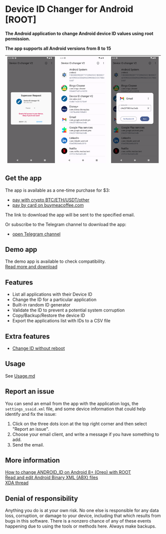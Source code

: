 # Device ID Changer for Android [ROOT]

**The Android application to change Android device ID values using root permission.**

**The app supports all Android versions from 8 to 15**

| ![Screenshot_20230225_081840.png](screenshots/Screenshot_20230225_081840.png) | ![Screenshot_20230225_083431.png](screenshots/Screenshot_20230225_083431.png) | ![Screenshot_20230225_083454.png](screenshots/Screenshot_20230225_083454.png) |
|---|---|---|

## Get the app

The app is available as a one-time purchase for $3: 
- [pay with crypto BTC/ETH/USDT/other](https://github.com/sdex/AndroidIDeditorV2/blob/main/FAQ.md#other-payment-methods)
- [pay by card on buymeacoffee.com](http://bit.ly/3YKEt01)

The link to download the app will be sent to the specified email.

Or subscribe to the Telegram channel to download the app:
- [open Telegram channel](https://t.me/+9y7jJGS5NM5iMTgy)

## Demo app

The demo app is available to check compatibility. \
[Read more and download](https://github.com/sdex/AndroidIDeditorV2/releases)

## Features

- List all applications with their Device ID
- Change the ID for a particular application
- Built-in random ID generator
- Validate the ID to prevent a potential system corruption
- Copy/Backup/Restore the device ID
- Export the applications list with IDs to a CSV file

## Extra features

- [Change ID without reboot](https://github.com/sdex/AndroidIDeditorV2/blob/main/WithoutReboot.md)

## Usage 

See [Usage.md](Usage.md)

## Report an issue

You can send an email from the app with the application logs, the `settings_ssaid.xml` file, and some device information that could help identify and fix the issue:
1. Click on the three dots icon at the top right corner and then select "Report an issue". 
2. Choose your email client, and write a message if you have something to add. 
3. Send the email. 

## More information

[How to change ANDROID_ID on Android 8+ (Oreo) with ROOT](https://medium.com/@sdex/how-to-change-android-id-on-oreo-with-root-a71ebbc38cec) \
[Read and edit Android Binary XML (ABX) files](https://blog.sdex.dev/ABX/) \
[XDA thread](https://xdaforums.com/t/android-8-0-root-android-device-id-shanger.3896146/)

## Denial of responsibility

Anything you do is at your own risk. No one else is responsible for any data loss, corruption, or damage to your device, including that which results from bugs in this software. There is a nonzero chance of any of these events happening due to using the tools or methods here. Always make backups. 
